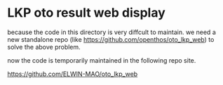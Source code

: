 # LKP oto  result web display

because the code in this directory is very diffcult to maintain.
we need a new standalone repo (like https://github.com/openthos/oto_lkp_web) to solve the above problem.

now the code is temporarily  maintained in the following repo site.

https://github.com/ELWIN-MAO/oto_lkp_web
